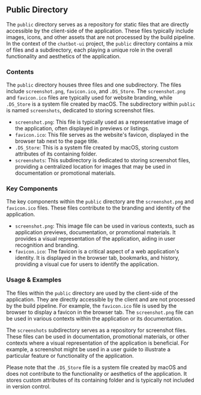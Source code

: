 
## Public Directory

The `public` directory serves as a repository for static files that are directly accessible by the client-side of the application. These files typically include images, icons, and other assets that are not processed by the build pipeline. In the context of the `chatbot-ui` project, the `public` directory contains a mix of files and a subdirectory, each playing a unique role in the overall functionality and aesthetics of the application.

### Contents

The `public` directory houses three files and one subdirectory. The files include `screenshot.png`, `favicon.ico`, and `.DS_Store`. The `screenshot.png` and `favicon.ico` files are typically used for website branding, while `.DS_Store` is a system file created by macOS. The subdirectory within `public` is named `screenshots`, dedicated to storing screenshot files.

- `screenshot.png`: This file is typically used as a representative image of the application, often displayed in previews or listings.
- `favicon.ico`: This file serves as the website's favicon, displayed in the browser tab next to the page title.
- `.DS_Store`: This is a system file created by macOS, storing custom attributes of its containing folder.
- `screenshots`: This subdirectory is dedicated to storing screenshot files, providing a centralized location for images that may be used in documentation or promotional materials.

### Key Components

The key components within the `public` directory are the `screenshot.png` and `favicon.ico` files. These files contribute to the branding and identity of the application.

- `screenshot.png`: This image file can be used in various contexts, such as application previews, documentation, or promotional materials. It provides a visual representation of the application, aiding in user recognition and branding.
- `favicon.ico`: The favicon is a critical aspect of a web application's identity. It is displayed in the browser tab, bookmarks, and history, providing a visual cue for users to identify the application.

### Usage & Examples

The files within the `public` directory are used by the client-side of the application. They are directly accessible by the client and are not processed by the build pipeline. For example, the `favicon.ico` file is used by the browser to display a favicon in the browser tab. The `screenshot.png` file can be used in various contexts within the application or its documentation.

The `screenshots` subdirectory serves as a repository for screenshot files. These files can be used in documentation, promotional materials, or other contexts where a visual representation of the application is beneficial. For example, a screenshot might be used in a user guide to illustrate a particular feature or functionality of the application.

Please note that the `.DS_Store` file is a system file created by macOS and does not contribute to the functionality or aesthetics of the application. It stores custom attributes of its containing folder and is typically not included in version control.
